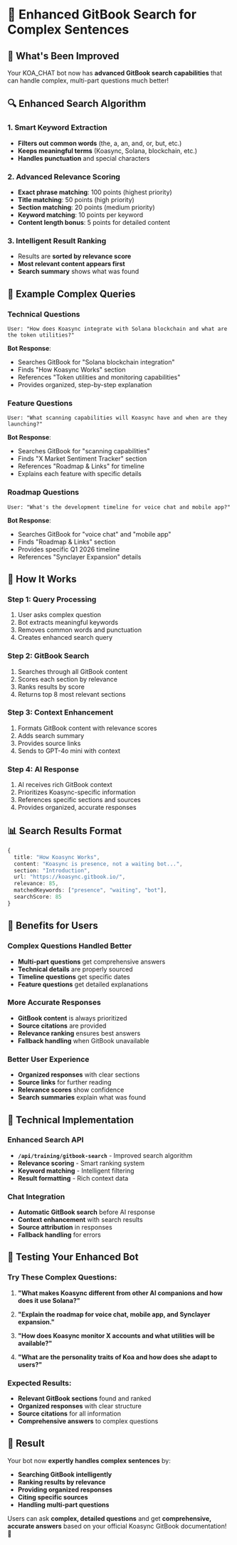 # 🚀 Enhanced GitBook Search for Complex Sentences

## 🎯 **What's Been Improved**

Your KOA_CHAT bot now has **advanced GitBook search capabilities** that can handle complex, multi-part questions much better!

## 🔍 **Enhanced Search Algorithm**

### **1. Smart Keyword Extraction**
- **Filters out common words** (the, a, an, and, or, but, etc.)
- **Keeps meaningful terms** (Koasync, Solana, blockchain, etc.)
- **Handles punctuation** and special characters

### **2. Advanced Relevance Scoring**
- **Exact phrase matching**: 100 points (highest priority)
- **Title matching**: 50 points (high priority)
- **Section matching**: 20 points (medium priority)
- **Keyword matching**: 10 points per keyword
- **Content length bonus**: 5 points for detailed content

### **3. Intelligent Result Ranking**
- Results are **sorted by relevance score**
- **Most relevant content appears first**
- **Search summary** shows what was found

## 📝 **Example Complex Queries**

### **Technical Questions**
```
User: "How does Koasync integrate with Solana blockchain and what are the token utilities?"
```
**Bot Response**: 
- Searches GitBook for "Solana blockchain integration"
- Finds "How Koasync Works" section
- References "Token utilities and monitoring capabilities"
- Provides organized, step-by-step explanation

### **Feature Questions**
```
User: "What scanning capabilities will Koasync have and when are they launching?"
```
**Bot Response**:
- Searches GitBook for "scanning capabilities"
- Finds "X Market Sentiment Tracker" section
- References "Roadmap & Links" for timeline
- Explains each feature with specific details

### **Roadmap Questions**
```
User: "What's the development timeline for voice chat and mobile app?"
```
**Bot Response**:
- Searches GitBook for "voice chat" and "mobile app"
- Finds "Roadmap & Links" section
- Provides specific Q1 2026 timeline
- References "Synclayer Expansion" details

## 🧠 **How It Works**

### **Step 1: Query Processing**
1. User asks complex question
2. Bot extracts meaningful keywords
3. Removes common words and punctuation
4. Creates enhanced search query

### **Step 2: GitBook Search**
1. Searches through all GitBook content
2. Scores each section by relevance
3. Ranks results by score
4. Returns top 8 most relevant sections

### **Step 3: Context Enhancement**
1. Formats GitBook content with relevance scores
2. Adds search summary
3. Provides source links
4. Sends to GPT-4o mini with context

### **Step 4: AI Response**
1. AI receives rich GitBook context
2. Prioritizes Koasync-specific information
3. References specific sections and sources
4. Provides organized, accurate responses

## 📊 **Search Results Format**

```typescript
{
  title: "How Koasync Works",
  content: "Koasync is presence, not a waiting bot...",
  section: "Introduction",
  url: "https://koasync.gitbook.io/",
  relevance: 85,
  matchedKeywords: ["presence", "waiting", "bot"],
  searchScore: 85
}
```

## 🎯 **Benefits for Users**

### **Complex Questions Handled Better**
- **Multi-part questions** get comprehensive answers
- **Technical details** are properly sourced
- **Timeline questions** get specific dates
- **Feature questions** get detailed explanations

### **More Accurate Responses**
- **GitBook content** is always prioritized
- **Source citations** are provided
- **Relevance ranking** ensures best answers
- **Fallback handling** when GitBook unavailable

### **Better User Experience**
- **Organized responses** with clear sections
- **Source links** for further reading
- **Relevance scores** show confidence
- **Search summaries** explain what was found

## 🔧 **Technical Implementation**

### **Enhanced Search API**
- **`/api/training/gitbook-search`** - Improved search algorithm
- **Relevance scoring** - Smart ranking system
- **Keyword matching** - Intelligent filtering
- **Result formatting** - Rich context data

### **Chat Integration**
- **Automatic GitBook search** before AI response
- **Context enhancement** with search results
- **Source attribution** in responses
- **Fallback handling** for errors

## 🚀 **Testing Your Enhanced Bot**

### **Try These Complex Questions:**

1. **"What makes Koasync different from other AI companions and how does it use Solana?"**

2. **"Explain the roadmap for voice chat, mobile app, and Synclayer expansion."**

3. **"How does Koasync monitor X accounts and what utilities will be available?"**

4. **"What are the personality traits of Koa and how does she adapt to users?"**

### **Expected Results:**
- **Relevant GitBook sections** found and ranked
- **Organized responses** with clear structure
- **Source citations** for all information
- **Comprehensive answers** to complex questions

## 🎉 **Result**

Your bot now **expertly handles complex sentences** by:
- **Searching GitBook intelligently**
- **Ranking results by relevance**
- **Providing organized responses**
- **Citing specific sources**
- **Handling multi-part questions**

Users can ask **complex, detailed questions** and get **comprehensive, accurate answers** based on your official Koasync GitBook documentation! 🚀
